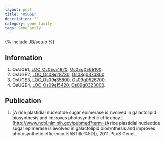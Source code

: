 ```yaml
---
layout: post
title: "OSUGE"
description: ""
category: gene family
tags: GeneFamily
---
```

{% include JB/setup %}

## Information
1. OsUGE1, [LOC_Os05g51670](http://rice.plantbiology.msu.edu/cgi-bin/ORF_infopage.cgi?orf=LOC_Os05g51670), [Os05g0595100](http://rapdb.dna.affrc.go.jp/viewer/gbrowse_details/irgsp1?name=Os05g0595100).
2. OsUGE2, [LOC_Os08g28730](http://rice.plantbiology.msu.edu/cgi-bin/ORF_infopage.cgi?orf=LOC_Os08g28730), [Os08g0374800](http://rapdb.dna.affrc.go.jp/viewer/gbrowse_details/irgsp1?name=Os08g0374800).
3. OsUGE3, [LOC_Os09g35800](http://rice.plantbiology.msu.edu/cgi-bin/ORF_infopage.cgi?orf=LOC_Os09g35800), [Os09g0526700](http://rapdb.dna.affrc.go.jp/viewer/gbrowse_details/irgsp1?name=Os09g0526700).
4. OsUGE4, [LOC_Os09g15420](http://rice.plantbiology.msu.edu/cgi-bin/ORF_infopage.cgi?orf=LOC_Os09g15420), [Os09g0323000](http://rapdb.dna.affrc.go.jp/viewer/gbrowse_details/irgsp1?name=Os09g0323000).

## Publication
1. [A rice plastidial nucleotide sugar epimerase is involved in galactolipid biosynthesis and improves photosynthetic efficiency.](http://www.ncbi.nlm.nih.gov/pubmed?term=(A rice plastidial nucleotide sugar epimerase is involved in galactolipid biosynthesis and improves photosynthetic efficiency.%5BTitle%5D)), 2011, PLoS Genet..


